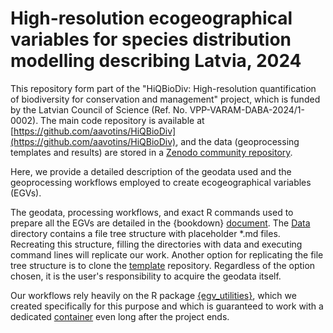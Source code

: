 # High-resolution ecogeographical variables for species distribution modelling describing Latvia, 2024

This repository form part of the "HiQBioDiv: High-resolution quantification of biodiversity for conservation and management" project, which is funded by the Latvian Council of Science (Ref. No. VPP-VARAM-DABA-2024/1-0002). The main code repository is available at [https://github.com/aavotins/HiQBioDiv](https://github.com/aavotins/HiQBioDiv), and the data (geoprocessing templates and results) are stored in a [Zenodo community repository](https://zenodo.org/communities/hiqbiodiv/records?q=&l=list&p=1&s=10&sort=newest).

Here, we provide a detailed description of the geodata used and the geoprocessing workflows employed to create ecogeographical variables (EGVs). 

The geodata, processing workflows, and exact R commands used to prepare all the EGVs are detailed in the {bookdown} [document](https://aavotins.github.io/HiQBioDiv_EGVs/). The [Data](./Data/Geodata/) directory contains a file tree structure with placeholder *.md files. Recreating this structure, filling the directories with data and executing command lines will replicate our work. Another option for replicating the file tree structure is to clone the [template](https://github.com/aavotins/HiQBioDiv_FileTree) repository. Regardless of the option chosen, it is the user's responsibility to acquire the geodata itself.

Our workflows rely heavily on the R package [{egv_utilities}](), which we created specifically for this purpose and which is guaranteed to work with a dedicated [container]() even long after the project ends.
